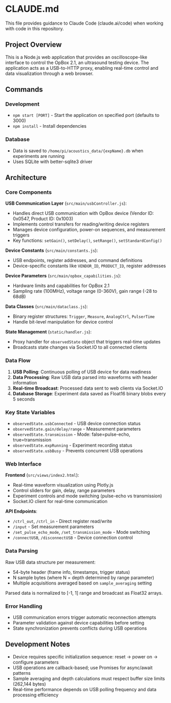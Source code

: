 # CLAUDE.md

This file provides guidance to Claude Code (claude.ai/code) when working with code in this repository.

## Project Overview

This is a Node.js web application that provides an oscilloscope-like interface to control the OpBox 2.1, an ultrasound testing device. The application acts as a USB-to-HTTP proxy, enabling real-time control and data visualization through a web browser.

## Commands

### Development
- `npm start [PORT]` - Start the application on specified port (defaults to 3000)
- `npm install` - Install dependencies

### Database
- Data is saved to `/home/pi/acoustics_data/{expName}.db` when experiments are running
- Uses SQLite with better-sqlite3 driver

## Architecture

### Core Components

**USB Communication Layer** (`src/main/usbController.js`):
- Handles direct USB communication with OpBox device (Vendor ID: 0x0547, Product ID: 0x1003)
- Implements control transfers for reading/writing device registers
- Manages device configuration, power-on sequences, and measurement triggers
- Key functions: `setGain()`, `setDelay()`, `setRange()`, `setStandardConfig()`

**Device Constants** (`src/main/constants.js`):
- USB endpoints, register addresses, and command definitions
- Device-specific constants like `VENDOR_ID`, `PRODUCT_ID`, register addresses

**Device Parameters** (`src/main/opbox_capabilities.js`):
- Hardware limits and capabilities for OpBox 2.1
- Sampling rate (100MHz), voltage range (0-360V), gain range (-28 to 68dB)

**Data Classes** (`src/main/dataclass.js`):
- Binary register structures: `Trigger`, `Measure`, `AnalogCtrl`, `PulserTime`
- Handle bit-level manipulation for device control

**State Management** (`static/handler.js`):
- Proxy handler for `observedState` object that triggers real-time updates
- Broadcasts state changes via Socket.IO to all connected clients

### Data Flow

1. **USB Polling**: Continuous polling of USB device for data readiness
2. **Data Processing**: Raw USB data parsed into waveforms with header information
3. **Real-time Broadcast**: Processed data sent to web clients via Socket.IO
4. **Database Storage**: Experiment data saved as Float16 binary blobs every 5 seconds

### Key State Variables

- `observedState.usbConnected` - USB device connection status
- `observedState.gain/delay/range` - Measurement parameters
- `observedState.transmission` - Mode: false=pulse-echo, true=transmission
- `observedState.expRunning` - Experiment recording status
- `observedState.usbBusy` - Prevents concurrent USB operations

### Web Interface

**Frontend** (`src/views/index2.html`):
- Real-time waveform visualization using Plotly.js
- Control sliders for gain, delay, range parameters
- Experiment controls and mode switching (pulse-echo vs transmission)
- Socket.IO client for real-time communication

**API Endpoints**:
- `/ctrl_out`, `/ctrl_in` - Direct register read/write
- `/input` - Set measurement parameters
- `/set_pulse_echo_mode`, `/set_transmission_mode` - Mode switching
- `/connectUSB`, `/disconnectUSB` - Device connection control

### Data Parsing

Raw USB data structure per measurement:
- 54-byte header (frame info, timestamps, trigger status)
- N sample bytes (where N = depth determined by range parameter)
- Multiple acquisitions averaged based on `sample_averaging` setting

Parsed data is normalized to [-1, 1] range and broadcast as Float32 arrays.

### Error Handling

- USB communication errors trigger automatic reconnection attempts
- Parameter validation against device capabilities before setting
- State synchronization prevents conflicts during USB operations

## Development Notes

- Device requires specific initialization sequence: reset → power on → configure parameters
- USB operations are callback-based; use Promises for async/await patterns
- Sample averaging and depth calculations must respect buffer size limits (262,144 bytes)
- Real-time performance depends on USB polling frequency and data processing efficiency